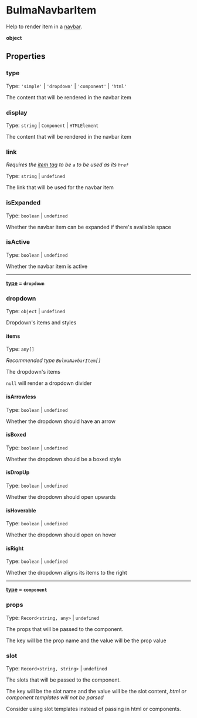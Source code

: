 # BulmaNavbarItem

Help to render item in a [navbar](../components/BulmaNavbar.md).

**object**

## Properties

### type

Type: `'simple'` | `'dropdown'` | `'component'` | `'html'`

The content that will be rendered in the navbar item

### display

Type: `string` | `Component` | `HTMLElement`

The content that will be rendered in the navbar item

### link

_Requires the [item tag](../components/BulmaNavbar.md#startitemtag) to be `a` to be used as its `href`_

Type: `string` | `undefined`

The link that will be used for the navbar item

### isExpanded

Type: `boolean` | `undefined`

Whether the navbar item can be expanded if there's available space

### isActive

Type: `boolean` | `undefined`

Whether the navbar item is active

---
__[type](#type) = `dropdown`__

### dropdown

Type: `object` | `undefined`

Dropdown's items and styles

#### items

Type: `any[]`

_Recommended type `BulmaNavbarItem[]`_

The dropdown's items

`null` will render a dropdown divider

#### isArrowless

Type: `boolean` | `undefined`

Whether the dropdown should have an arrow

#### isBoxed

Type: `boolean` | `undefined`

Whether the dropdown should be a boxed style

#### isDropUp

Type: `boolean` | `undefined`

Whether the dropdown should open upwards

#### isHoverable

Type: `boolean` | `undefined`

Whether the dropdown should open on hover

#### isRight

Type: `boolean` | `undefined`

Whether the dropdown aligns its items to the right

---
__[type](#type) = `component`__

### props

Type: `Record<string, any>` | `undefined`

The props that will be passed to the component.

The key will be the prop name and the value will be the prop value

### slot

Type: `Record<string, string>` | `undefined`

The slots that will be passed to the component.

The key will be the slot name and the value will be the slot content, _html or component templates will not be parsed_

Consider using slot templates instead of passing in html or components.